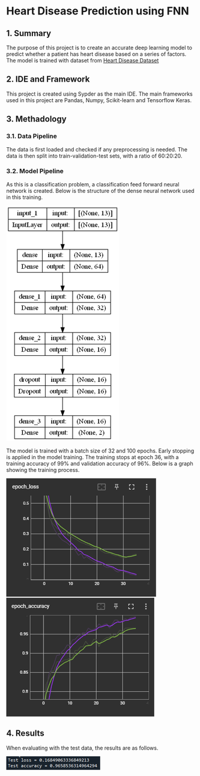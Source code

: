 # Heart Disease Prediction using FNN

## 1. Summary
The purpose of this project is to create an accurate deep learning model to predict whether a patient has heart disease based on a series of factors. The model is trained with dataset from [Heart Disease Dataset](https://www.kaggle.com/datasets/johnsmith88/heart-disease-dataset)

## 2. IDE and Framework
This project is created using Sypder as the main IDE.  The main frameworks used in this project are Pandas, Numpy, Scikit-learn and Tensorflow Keras.

## 3. Methadology
### 3.1. Data Pipeline
The data is first loaded and checked if any preprocessing is needed. The data is then split into train-validation-test sets, with a ratio of 60:20:20.

### 3.2. Model Pipeline
As this is a classification problem, a classification feed forward neural network is created. Below is the structure of the dense neural network used in this training.

![Model](img/model.png)

The model is trained with a batch size of 32 and 100 epochs. Early stopping is applied in the model training. The training stops at epoch 36, with a training accuracy of 99% and validation accuracy of 96%. Below is a graph showing the training process.

![Loss graph](img/loss.png) ![Accuracy graph](img/accuracy.png)

## 4. Results
When evaluating with the test data, the results are as follows.

![Test Result](img/test_result.png)

